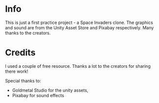 # Info
This is just a first practice project - a Space Invaders clone. The graphics and sound are from the Unity Asset Store and Pixabay respectively. Many thanks to the creators.

# Credits
I used a couple of free resource. Thanks a lot to the creators for sharing there work!

Special thanks to:

* Goldmetal Studio for the unity assets,
* Pixabay for sound effects
